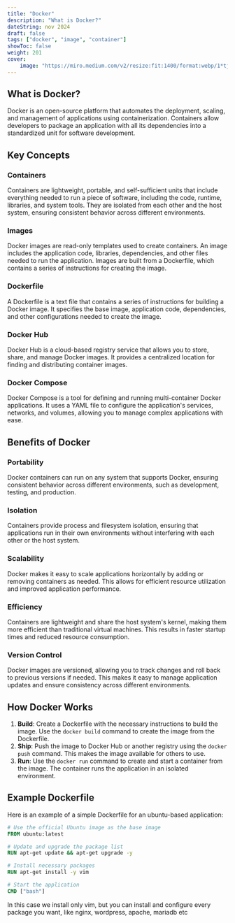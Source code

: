 ```yaml
---
title: "Docker"
description: "What is Docker?"
dateString: nov 2024
draft: false
tags: ["docker", "image", "container"]
showToc: false
weight: 201
cover:
    image: "https://miro.medium.com/v2/resize:fit:1400/format:webp/1*tjTUpEi8h53-DMkweX2TDQ.png"
---
```


## What is Docker?

Docker is an open-source platform that automates the deployment, scaling, and management of applications using containerization. Containers allow developers to package an application with all its dependencies into a standardized unit for software development.

## Key Concepts

### Containers
Containers are lightweight, portable, and self-sufficient units that include everything needed to run a piece of software, including the code, runtime, libraries, and system tools. They are isolated from each other and the host system, ensuring consistent behavior across different environments.

### Images
Docker images are read-only templates used to create containers. An image includes the application code, libraries, dependencies, and other files needed to run the application. Images are built from a Dockerfile, which contains a series of instructions for creating the image.

### Dockerfile
A Dockerfile is a text file that contains a series of instructions for building a Docker image. It specifies the base image, application code, dependencies, and other configurations needed to create the image.

### Docker Hub
Docker Hub is a cloud-based registry service that allows you to store, share, and manage Docker images. It provides a centralized location for finding and distributing container images.

### Docker Compose
Docker Compose is a tool for defining and running multi-container Docker applications. It uses a YAML file to configure the application's services, networks, and volumes, allowing you to manage complex applications with ease.

## Benefits of Docker

### Portability
Docker containers can run on any system that supports Docker, ensuring consistent behavior across different environments, such as development, testing, and production.

### Isolation
Containers provide process and filesystem isolation, ensuring that applications run in their own environments without interfering with each other or the host system.

### Scalability
Docker makes it easy to scale applications horizontally by adding or removing containers as needed. This allows for efficient resource utilization and improved application performance.

### Efficiency
Containers are lightweight and share the host system's kernel, making them more efficient than traditional virtual machines. This results in faster startup times and reduced resource consumption.

### Version Control
Docker images are versioned, allowing you to track changes and roll back to previous versions if needed. This makes it easy to manage application updates and ensure consistency across different environments.

## How Docker Works

1. **Build**: Create a Dockerfile with the necessary instructions to build the image. Use the `docker build` command to create the image from the Dockerfile.
2. **Ship**: Push the image to Docker Hub or another registry using the `docker push` command. This makes the image available for others to use.
3. **Run**: Use the `docker run` command to create and start a container from the image. The container runs the application in an isolated environment.

## Example Dockerfile

Here is an example of a simple Dockerfile for an ubuntu-based application:

```dockerfile
# Use the official Ubuntu image as the base image
FROM ubuntu:latest

# Update and upgrade the package list
RUN apt-get update && apt-get upgrade -y

# Install necessary packages
RUN apt-get install -y vim

# Start the application
CMD ["bash"]
```
In this case we install only vim, but you can install and configure every package you want, like nginx, wordpress, apache, mariadb etc

